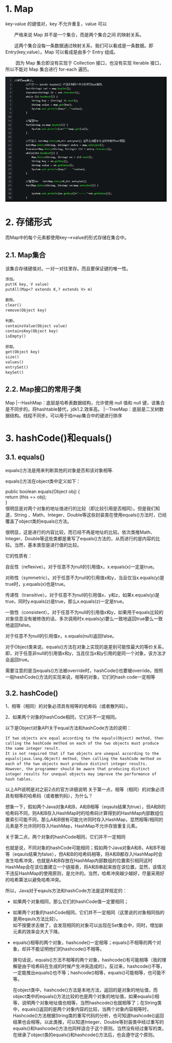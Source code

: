 # 1. Map
key-value 的键值对，key 不允许重复，value 可以

　　严格来说 Map 并不是一个集合，而是两个集合之间 的映射关系。

　　这两个集合没每一条数据通过映射关系，我们可以看成是一条数据。即 Entry(key,value）。Map 可以看成是由多个 Entry 组成。

　　 因为 Map 集合即没有实现于 Collection 接口，也没有实现 Iterable 接口，所以不能对 Map 集合进行 for-each 遍历。

![](_v_images/_1544758510_1057.png)
# 2. 存储形式
 而Map中的每个元素都使用key——>value的形式存储在集合中。

## 2.1. Map集合
该集合存储键值对。一对一对往里存。而且要保证键的唯一性。
```
添加。
put(K key, V value) 
putAll(Map<? extends K,? extends V> m)

删除。
clear() 
remove(Object key)

判断。
containsValue(Object value) 
containsKey(Object key) 
isEmpty()

获取。 
get(Object key) 
size() 
values()
entrySet() 
keySet()
```

## 2.2. Map接口的常用子类

Map
|--HashMap：底层是哈希表数据结构，允许使用 null 值和 null 键，该集合是不同步的。将hashtable替代，jdk1.2.效率高。
|--TreeMap：底层是二叉树数据结构。线程不同步。可以用于给map集合中的键进行排序

# 3. hashCode()和equals()
## 3.1. equals()
equals()方法是用来判断其他的对象是否和该对象相等.

  equals()方法在object类中定义如下： 

public boolean equals(Object obj) {  
    return (this == obj);  
}  
很明显是对两个对象的地址值进行的比较（即比较引用是否相同）。但是我们知道，String 、Math、Integer、Double等这些封装类在使用equals()方法时，已经覆盖了object类的equals()方法。

很明显，这是进行的内容比较，而已经不再是地址的比较。依次类推Math、Integer、Double等这些类都是重写了equals()方法的，从而进行的是内容的比较。当然，基本类型是进行值的比较。

它的性质有：

自反性（reflexive）。对于任意不为null的引用值x，x.equals(x)一定是true。

对称性（symmetric）。对于任意不为null的引用值x和y，当且仅当x.equals(y)是true时，y.equals(x)也是true。

传递性（transitive）。对于任意不为null的引用值x、y和z，如果x.equals(y)是true，同时y.equals(z)是true，那么x.equals(z)一定是true。

一致性（consistent）。对于任意不为null的引用值x和y，如果用于equals比较的对象信息没有被修改的话，多次调用时x.equals(y)要么一致地返回true要么一致地返回false。

对于任意不为null的引用值x，x.equals(null)返回false。

对于Object类来说，equals()方法在对象上实现的是差别可能性最大的等价关系，即，对于任意非null的引用值x和y，当且仅当x和y引用的是同一个对象，该方法才会返回true。

需要注意的是当equals()方法被override时，hashCode()也要被override。按照一般hashCode()方法的实现来说，相等的对象，它们的hash code一定相等
## 3.2. hashCode()
1、相等（相同）的对象必须具有相等的哈希码（或者散列码）。

2、如果两个对象的hashCode相同，它们并不一定相同。

 

 以下是Object对象API关于equal方法和hashCode方法的说明：

```
If two objects are equal according to the equals(Object) method, then calling the hashCode method on each of the two objects must produce the same integer result.
It is not required that if two objects are unequal according to the equals(java.lang.Object) method, then calling the hashCode method on each of the two objects must produce distinct integer results. However, the programmer should be aware that producing distinct integer results for unequal objects may improve the performance of hash tables.
```
以上API说明是对之前2点的官方详细说明
关于第一点，相等（相同）的对象必须具有相等的哈希码（或者散列码），为什么？

 想象一下，假如两个Java对象A和B，A和B相等（eqauls结果为true），但A和B的哈希码不同，则A和B存入HashMap时的哈希码计算得到的HashMap内部数组位置索引可能不同，那么A和B很有可能允许同时存入HashMap，显然相等/相同的元素是不允许同时存入HashMap，HashMap不允许存放重复元素。

 关于第二点，两个对象的hashCode相同，它们并不一定相同

 也就是说，不同对象的hashCode可能相同；假如两个Java对象A和B，A和B不相等（eqauls结果为false），但A和B的哈希码相等，将A和B都存入HashMap时会发生哈希冲突，也就是A和B存放在HashMap内部数组的位置索引相同这时HashMap会在该位置建立一个链接表，将A和B串起来放在该位置，显然，该情况不违反HashMap的使用原则，是允许的。当然，哈希冲突越少越好，尽量采用好的哈希算法以避免哈希冲突。

 所以，Java对于eqauls方法和hashCode方法是这样规定的：     

 - 如果两个对象相同，那么它们的hashCode值一定要相同；

 - 如果两个对象的hashCode相同，它们并不一定相同（这里说的对象相同指的是用eqauls方法比较）。  
        如不按要求去做了，会发现相同的对象可以出现在Set集合中，同时，增加新元素的效率会大大下降。
  - equals()相等的两个对象，hashcode()一定相等；equals()不相等的两个对象，却并不能证明他们的hashcode()不相等。

      换句话说，equals()方法不相等的两个对象，hashcode()有可能相等（我的理解是由于哈希码在生成的时候产生冲突造成的）。反过来，hashcode()不等，一定能推出equals()也不等；hashcode()相等，equals()可能相等，也可能不等。

      在object类中，hashcode()方法是本地方法，返回的是对象的地址值，而object类中的equals()方法比较的也是两个对象的地址值，如果equals()相等，说明两个对象地址值也相等，当然hashcode()也就相等了；在String类中，equals()返回的是两个对象内容的比较，当两个对象内容相等时，Hashcode()方法根据String类的重写代码的分析，也可知道hashcode()返回结果也会相等。以此类推，可以知道Integer、Double等封装类中经过重写的equals()和hashcode()方法也同样适合于这个原则。当然没有经过重写的类，在继承了object类的equals()和hashcode()方法后，也会遵守这个原则。



